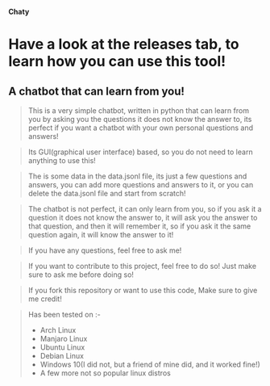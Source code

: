 **Chaty**

# Have a look at the releases tab, to learn how you can use this tool!

## A chatbot that can learn from you!

> This is a very simple chatbot, written in python that can learn from you by asking you the questions it does not know the answer to, its perfect if you want a chatbot with your own personal questions and answers!

> Its GUI(graphical user interface) based, so you do not need to learn anything to use this!

> The is some data in the data.jsonl file, its just a few questions and answers, you can add more questions and answers to it, or you can delete the data.jsonl file and start from scratch!

> The chatbot is not perfect, it can only learn from you, so if you ask it a question it does not know the answer to, it will ask you the answer to that question, and then it will remember it, so if you ask it the same question again, it will know the answer to it!

> If you have any questions, feel free to ask me!

> If you want to contribute to this project, feel free to do so! Just make sure to ask me before doing so!

> If you fork this repository or want to use this code, Make sure to give me credit!

> Has been tested on :-
>
> - Arch Linux
> - Manjaro Linux
> - Ubuntu Linux
> - Debian Linux
> - Windows 10(I did not, but a friend of mine did, and it worked fine!)
> - A few more not so popular linux distros
